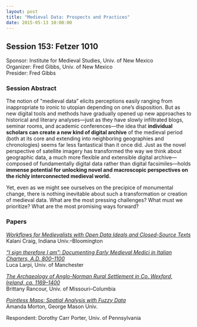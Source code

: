 ```yaml
--- 
layout: post 
title: "Medieval Data: Prospects and Practices"
date: 2015-05-13 10:00:00
---
```


## Session 153: Fetzer 1010
Sponsor: Institute for Medieval Studies, Univ. of New Mexico  
Organizer: Fred Gibbs, Univ. of New Mexico  
Presider: Fred Gibbs  

### Session Abstract
The notion of "medieval data” elicits perceptions easily ranging from inappropriate to ironic to utopian depending on one’s disposition. But as new digital tools and methods have gradually opened up new approaches to historical and literary analyses—just as they have slowly infiltrated blogs, seminar rooms, and academic conferences—the idea that **individual scholars can create a new kind of digital archive** of the medieval period (both at its core and extending into neighboring geographies and chronologies) seems far less fantastical than it once did. Just as the novel perspective of satellite imagery has transformed the way we think about geographic data, a much more flexible and extensible digital archive—composed of fundamentally digital data rather than digital facsimiles—holds **immense potential for unlocking novel and macroscopic perspectives on the richly interconnected medieval world.**

Yet, even as we might see ourselves on the precipice of monumental change, there is nothing inevitable about such a transformation or creation of medieval data. What are the most pressing challenges? What must we prioritize? What are the most promising ways forward? 

### Papers

*[Workflows for Medievalists with Open Data Ideals and Closed-Source Texts](/medieval-data/craig)*  
Kalani Craig, Indiana Univ.–Bloomington

*[“I sign therefore I am”: Documenting Early Medieval Medici in Italian Charters, A.D. 800–1100](/medieval-data/larpi)*  
Luca Larpi, Univ. of Manchester

*[The Archaeology of Anglo-Norman Rural Settlement in Co. Wexford, Ireland, ca. 1169–1400](/medieval-data/rancour)*  
Brittany Rancour, Univ. of Missouri–Columbia

*[Pointless Maps: Spatial Analysis with Fuzzy Data](/medieval-data/morton)*  
Amanda Morton, George Mason Univ.


Respondent: Dorothy Carr Porter, Univ. of Pennsylvania

